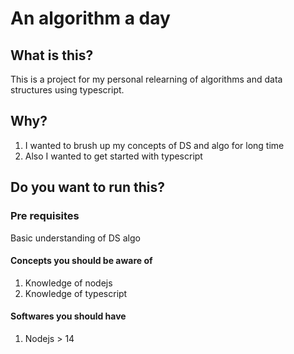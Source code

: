 # An algorithm a day

## What is this?

This is a project for my personal relearning of algorithms and data structures using typescript.

## Why?

1. I wanted to brush up my concepts of DS and algo for long time
2. Also I wanted to get started with typescript

## Do you want to run this?

### Pre requisites

Basic understanding of DS algo

#### Concepts you should be aware of

1. Knowledge of nodejs
2. Knowledge of typescript

#### Softwares you should have

1. Nodejs > 14
